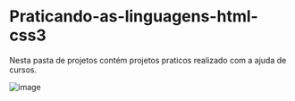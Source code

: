# Praticando-as-linguagens-html-css3
  Nesta pasta de projetos contém projetos praticos realizado com a ajuda de cursos.


![image](https://user-images.githubusercontent.com/108032085/210184225-fc27385a-bf60-457e-8fd7-c734564a49a1.png)
